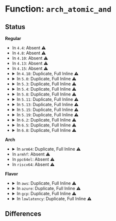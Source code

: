# Function: <code>arch_atomic_and</code>

## Status
<b>Regular</b>
<ul>
<li>
In <code>4.4</code>: Absent ⚠️
</li>
<li>
In <code>4.8</code>: Absent ⚠️
</li>
<li>
In <code>4.10</code>: Absent ⚠️
</li>
<li>
In <code>4.13</code>: Absent ⚠️
</li>
<li>
In <code>4.15</code>: Absent ⚠️
</li>
<li>
<details>
<summary>In <code>4.18</code>: Duplicate, Full Inline ⚠️</summary>

**Collision:** Static Duplication

**Inline:** Full

**Transformation:** False

**Instances:**

```
In kernel/sched/core.c (ffffffff810c01e3)
Location: arch/x86/include/asm/atomic.h:205
Inline: True
Inline callers:
  - kernel/sched/core.c:scheduler_ipi
  - kernel/sched/core.c:scheduler_ipi
```
```
In kernel/sched/fair.c (ffffffff810d0c0f)
Location: arch/x86/include/asm/atomic.h:205
Inline: True
Inline callers:
  - kernel/sched/fair.c:run_rebalance_domains
```
```
In kernel/rcu/tree.c (ffffffff81104697)
Location: arch/x86/include/asm/atomic.h:205
Inline: True
Inline callers:
  - kernel/rcu/tree.c:rcu_dynticks_eqs_exit
```
</details>
</li>
<li>
<details>
<summary>In <code>5.0</code>: Duplicate, Full Inline ⚠️</summary>

**Collision:** Static Duplication

**Inline:** Full

**Transformation:** False

**Instances:**

```
In kernel/sched/core.c (ffffffff810c9553)
Location: arch/x86/include/asm/atomic.h:208
Inline: True
Inline callers:
  - kernel/sched/core.c:scheduler_ipi
  - kernel/sched/core.c:scheduler_ipi
```
```
In kernel/sched/fair.c (ffffffff810da44f)
Location: arch/x86/include/asm/atomic.h:208
Inline: True
Inline callers:
  - kernel/sched/fair.c:run_rebalance_domains
```
```
In kernel/rcu/tree.c (ffffffff8111011a)
Location: arch/x86/include/asm/atomic.h:208
Inline: True
Inline callers:
  - kernel/rcu/tree.c:rcu_dynticks_eqs_exit
```
```
In drivers/pci/hotplug/pciehp_hpc.c (ffffffff81551cd6)
Location: arch/x86/include/asm/atomic.h:208
Inline: True
Inline callers:
  - drivers/pci/hotplug/pciehp_hpc.c:pciehp_check_link_status
```
</details>
</li>
<li>
<details>
<summary>In <code>5.3</code>: Duplicate, Full Inline ⚠️</summary>

**Collision:** Static Duplication

**Inline:** Full

**Transformation:** False

**Instances:**

```
In kernel/sched/core.c (ffffffff810d1183)
Location: arch/x86/include/asm/atomic.h:208
Inline: True
Inline callers:
  - kernel/sched/core.c:scheduler_ipi
  - kernel/sched/core.c:scheduler_ipi
```
```
In kernel/sched/fair.c (ffffffff810e1767)
Location: arch/x86/include/asm/atomic.h:208
Inline: True
Inline callers:
  - kernel/sched/fair.c:run_rebalance_domains
```
```
In kernel/rcu/tree.c (ffffffff811198ca)
Location: arch/x86/include/asm/atomic.h:208
Inline: True
Inline callers:
  - kernel/rcu/tree.c:rcu_dynticks_eqs_exit
```
```
In drivers/pci/hotplug/pciehp_ctrl.c (ffffffff8158074e)
Location: arch/x86/include/asm/atomic.h:208
Inline: True
Inline callers:
  - drivers/pci/hotplug/pciehp_ctrl.c:pciehp_disable_slot
```
```
In drivers/pci/hotplug/pciehp_hpc.c (ffffffff81581cc1)
Location: arch/x86/include/asm/atomic.h:208
Inline: True
Inline callers:
  - drivers/pci/hotplug/pciehp_hpc.c:pciehp_check_link_status
```
</details>
</li>
<li>
<details>
<summary>In <code>5.4</code>: Duplicate, Full Inline ⚠️</summary>

**Collision:** Static Duplication

**Inline:** Full

**Transformation:** False

**Instances:**

```
In kernel/sched/core.c (ffffffff810db133)
Location: arch/x86/include/asm/atomic.h:208
Inline: True
Inline callers:
  - kernel/sched/core.c:scheduler_ipi
  - kernel/sched/core.c:scheduler_ipi
```
```
In kernel/sched/fair.c (ffffffff810ebe07)
Location: arch/x86/include/asm/atomic.h:208
Inline: True
Inline callers:
  - kernel/sched/fair.c:run_rebalance_domains
```
```
In kernel/rcu/tree.c (ffffffff81125c5a)
Location: arch/x86/include/asm/atomic.h:208
Inline: True
Inline callers:
  - kernel/rcu/tree.c:rcu_dynticks_eqs_exit
```
```
In drivers/pci/hotplug/pciehp_ctrl.c (ffffffff815a2218)
Location: arch/x86/include/asm/atomic.h:208
Inline: True
Inline callers:
  - drivers/pci/hotplug/pciehp_ctrl.c:pciehp_disable_slot
```
```
In drivers/pci/hotplug/pciehp_hpc.c (ffffffff815a3751)
Location: arch/x86/include/asm/atomic.h:208
Inline: True
Inline callers:
  - drivers/pci/hotplug/pciehp_hpc.c:pciehp_check_link_status
```
</details>
</li>
<li>
<details>
<summary>In <code>5.8</code>: Duplicate, Full Inline ⚠️</summary>

**Collision:** Static Duplication

**Inline:** Full

**Transformation:** False

**Instances:**

```
In kernel/rcu/tree.c (ffffffff81bbf891)
Location: arch/x86/include/asm/atomic.h:214
Inline: True
Inline callers:
  - kernel/rcu/tree.c:rcu_dynticks_eqs_exit
```
```
In drivers/pci/hotplug/pciehp_ctrl.c (ffffffff8164acf6)
Location: arch/x86/include/asm/atomic.h:214
Inline: True
Inline callers:
  - drivers/pci/hotplug/pciehp_ctrl.c:pciehp_disable_slot
```
```
In drivers/pci/hotplug/pciehp_hpc.c (ffffffff8164c2b1)
Location: arch/x86/include/asm/atomic.h:214
Inline: True
Inline callers:
  - drivers/pci/hotplug/pciehp_hpc.c:pciehp_check_link_status
```
</details>
</li>
<li>
<details>
<summary>In <code>5.11</code>: Duplicate, Full Inline ⚠️</summary>

**Collision:** Static Duplication

**Inline:** Full

**Transformation:** False

**Instances:**

```
In kernel/rcu/tree.c (ffffffff81c38671)
Location: arch/x86/include/asm/atomic.h:212
Inline: True
Inline callers:
  - kernel/rcu/tree.c:rcu_dynticks_eqs_exit
```
```
In drivers/pci/hotplug/pciehp_ctrl.c (ffffffff8166f446)
Location: arch/x86/include/asm/atomic.h:212
Inline: True
Inline callers:
  - drivers/pci/hotplug/pciehp_ctrl.c:pciehp_disable_slot
```
```
In drivers/pci/hotplug/pciehp_hpc.c (ffffffff81670601)
Location: arch/x86/include/asm/atomic.h:212
Inline: True
Inline callers:
  - drivers/pci/hotplug/pciehp_hpc.c:pciehp_check_link_status
```
</details>
</li>
<li>
<details>
<summary>In <code>5.13</code>: Duplicate, Full Inline ⚠️</summary>

**Collision:** Static Duplication

**Inline:** Full

**Transformation:** False

**Instances:**

```
In kernel/rcu/tree.c (ffffffff81c2aa81)
Location: arch/x86/include/asm/atomic.h:212
Inline: True
Inline callers:
  - kernel/rcu/tree.c:rcu_dynticks_eqs_exit
```
```
In drivers/pci/hotplug/pciehp_ctrl.c (ffffffff81651966)
Location: arch/x86/include/asm/atomic.h:212
Inline: True
Inline callers:
  - drivers/pci/hotplug/pciehp_ctrl.c:pciehp_disable_slot
```
```
In drivers/pci/hotplug/pciehp_hpc.c (ffffffff816531b5)
Location: arch/x86/include/asm/atomic.h:212
Inline: True
Inline callers:
  - drivers/pci/hotplug/pciehp_hpc.c:pciehp_ist
  - drivers/pci/hotplug/pciehp_hpc.c:pciehp_check_link_status
```
</details>
</li>
<li>
<details>
<summary>In <code>5.15</code>: Duplicate, Full Inline ⚠️</summary>

**Collision:** Static Duplication

**Inline:** Full

**Transformation:** False

**Instances:**

```
In drivers/pci/hotplug/pciehp_ctrl.c (ffffffff816c36e6)
Location: arch/x86/include/asm/atomic.h:212
Inline: True
Inline callers:
  - drivers/pci/hotplug/pciehp_ctrl.c:pciehp_disable_slot
```
```
In drivers/pci/hotplug/pciehp_hpc.c (ffffffff816c4f1e)
Location: arch/x86/include/asm/atomic.h:212
Inline: True
Inline callers:
  - drivers/pci/hotplug/pciehp_hpc.c:pciehp_ist
  - drivers/pci/hotplug/pciehp_hpc.c:pciehp_check_link_status
```
</details>
</li>
<li>
<details>
<summary>In <code>5.19</code>: Duplicate, Full Inline ⚠️</summary>

**Collision:** Static Duplication

**Inline:** Full

**Transformation:** False

**Instances:**

```
In io_uring/io_uring.c (ffffffff816d942a)
Location: arch/x86/include/asm/atomic.h:212
Inline: True
Inline callers:
  - io_uring/io_uring.c:io_sq_thread
  - io_uring/io_uring.c:ctx_flush_and_put
  - io_uring/io_uring.c:__io_cqring_overflow_flush
```
```
In drivers/pci/hotplug/pciehp_ctrl.c (ffffffff817e9150)
Location: arch/x86/include/asm/atomic.h:212
Inline: True
Inline callers:
  - drivers/pci/hotplug/pciehp_ctrl.c:pciehp_disable_slot
```
```
In drivers/pci/hotplug/pciehp_hpc.c (ffffffff817eac14)
Location: arch/x86/include/asm/atomic.h:212
Inline: True
Inline callers:
  - drivers/pci/hotplug/pciehp_hpc.c:pciehp_ist
  - drivers/pci/hotplug/pciehp_hpc.c:pciehp_check_link_status
```
</details>
</li>
<li>
<details>
<summary>In <code>6.2</code>: Duplicate, Full Inline ⚠️</summary>

**Collision:** Static Duplication

**Inline:** Full

**Transformation:** False

**Instances:**

```
In io_uring/io_uring.c (ffffffff8178f08b)
Location: arch/x86/include/asm/atomic.h:212
Inline: True
Inline callers:
  - io_uring/io_uring.c:__io_run_local_work
  - io_uring/io_uring.c:ctx_flush_and_put
  - io_uring/io_uring.c:__io_cqring_overflow_flush
```
```
In io_uring/sqpoll.c (ffffffff8179a8da)
Location: arch/x86/include/asm/atomic.h:212
Inline: True
Inline callers:
  - io_uring/sqpoll.c:io_sq_thread
```
```
In io_uring/poll.c (ffffffff8179cee9)
Location: arch/x86/include/asm/atomic.h:212
Inline: True
Inline callers:
  - io_uring/poll.c:io_poll_check_events
```
```
In drivers/pci/hotplug/pciehp_ctrl.c (ffffffff8190ecf0)
Location: arch/x86/include/asm/atomic.h:212
Inline: True
Inline callers:
  - drivers/pci/hotplug/pciehp_ctrl.c:pciehp_disable_slot
```
```
In drivers/pci/hotplug/pciehp_hpc.c (ffffffff81910ede)
Location: arch/x86/include/asm/atomic.h:212
Inline: True
Inline callers:
  - drivers/pci/hotplug/pciehp_hpc.c:pciehp_ist
  - drivers/pci/hotplug/pciehp_hpc.c:pciehp_check_link_status
```
</details>
</li>
<li>
<details>
<summary>In <code>6.5</code>: Duplicate, Full Inline ⚠️</summary>

**Collision:** Static Duplication

**Inline:** Full

**Transformation:** False

**Instances:**

```
In io_uring/io_uring.c (ffffffff817d047d)
Location: arch/x86/include/asm/atomic.h:125
Inline: True
Inline callers:
  - io_uring/io_uring.c:__io_run_local_work
  - io_uring/io_uring.c:ctx_flush_and_put
  - io_uring/io_uring.c:__io_cqring_overflow_flush
```
```
In io_uring/sqpoll.c (ffffffff817db980)
Location: arch/x86/include/asm/atomic.h:125
Inline: True
Inline callers:
  - io_uring/sqpoll.c:io_sq_thread
```
```
In io_uring/poll.c (ffffffff817de113)
Location: arch/x86/include/asm/atomic.h:125
Inline: True
Inline callers:
  - io_uring/poll.c:io_poll_check_events
```
```
In drivers/pci/hotplug/pciehp_ctrl.c (ffffffff8195236d)
Location: arch/x86/include/asm/atomic.h:125
Inline: True
Inline callers:
  - drivers/pci/hotplug/pciehp_ctrl.c:pciehp_disable_slot
```
```
In drivers/pci/hotplug/pciehp_hpc.c (ffffffff819545d9)
Location: arch/x86/include/asm/atomic.h:125
Inline: True
Inline callers:
  - drivers/pci/hotplug/pciehp_hpc.c:pciehp_ist
  - drivers/pci/hotplug/pciehp_hpc.c:pciehp_check_link_status
```
</details>
</li>
<li>
<details>
<summary>In <code>6.8</code>: Duplicate, Full Inline ⚠️</summary>

**Collision:** Static Duplication

**Inline:** Full

**Transformation:** False

**Instances:**

```
In kernel/time/tick-sched.c (ffffffff8121c9ac)
Location: arch/x86/include/asm/atomic.h:125
Inline: True
Inline callers:
  - kernel/time/tick-sched.c:tick_nohz_dep_clear_signal
  - kernel/time/tick-sched.c:tick_nohz_dep_clear_task
  - kernel/time/tick-sched.c:tick_nohz_dep_clear_cpu
  - kernel/time/tick-sched.c:tick_nohz_dep_clear
```
```
In io_uring/io_uring.c (ffffffff818136bd)
Location: arch/x86/include/asm/atomic.h:125
Inline: True
Inline callers:
  - io_uring/io_uring.c:__io_run_local_work
  - io_uring/io_uring.c:ctx_flush_and_put
  - io_uring/io_uring.c:__io_cqring_overflow_flush
```
```
In io_uring/sqpoll.c (ffffffff8181fcf6)
Location: arch/x86/include/asm/atomic.h:125
Inline: True
Inline callers:
  - io_uring/sqpoll.c:io_sq_thread
```
```
In io_uring/poll.c (ffffffff818224b4)
Location: arch/x86/include/asm/atomic.h:125
Inline: True
Inline callers:
  - io_uring/poll.c:io_poll_check_events
```
```
In drivers/pci/hotplug/pciehp_ctrl.c (ffffffff8199b7fd)
Location: arch/x86/include/asm/atomic.h:125
Inline: True
Inline callers:
  - drivers/pci/hotplug/pciehp_ctrl.c:pciehp_disable_slot
```
```
In drivers/pci/hotplug/pciehp_hpc.c (ffffffff8199da69)
Location: arch/x86/include/asm/atomic.h:125
Inline: True
Inline callers:
  - drivers/pci/hotplug/pciehp_hpc.c:pciehp_ist
  - drivers/pci/hotplug/pciehp_hpc.c:pciehp_check_link_status
```
</details>
</li>
</ul>
<b>Arch</b>
<ul>
<li>
<details>
<summary>In <code>arm64</code>: Duplicate, Full Inline ⚠️</summary>

**Collision:** Static Duplication

**Inline:** Full

**Transformation:** False

**Instances:**

```
In drivers/pci/hotplug/pciehp_ctrl.c (ffff80001070aa90)
Location: arch/arm64/include/asm/atomic.h:29
Inline: True
Inline callers:
  - drivers/pci/hotplug/pciehp_ctrl.c:pciehp_disable_slot
```
```
In drivers/pci/hotplug/pciehp_hpc.c (ffff80001070c1c0)
Location: arch/arm64/include/asm/atomic.h:29
Inline: True
Inline callers:
  - drivers/pci/hotplug/pciehp_hpc.c:pciehp_check_link_status
```
</details>
</li>
<li>
In <code>armhf</code>: Absent ⚠️
</li>
<li>
In <code>ppc64el</code>: Absent ⚠️
</li>
<li>
In <code>riscv64</code>: Absent ⚠️
</li>
</ul>
<b>Flavor</b>
<ul>
<li>
<details>
<summary>In <code>aws</code>: Duplicate, Full Inline ⚠️</summary>

**Collision:** Static Duplication

**Inline:** Full

**Transformation:** False

**Instances:**

```
In kernel/sched/core.c (ffffffff810d55e3)
Location: arch/x86/include/asm/atomic.h:208
Inline: True
Inline callers:
  - kernel/sched/core.c:scheduler_ipi
  - kernel/sched/core.c:scheduler_ipi
```
```
In kernel/sched/fair.c (ffffffff810e5f67)
Location: arch/x86/include/asm/atomic.h:208
Inline: True
Inline callers:
  - kernel/sched/fair.c:run_rebalance_domains
```
```
In kernel/rcu/tree.c (ffffffff8111e23a)
Location: arch/x86/include/asm/atomic.h:208
Inline: True
Inline callers:
  - kernel/rcu/tree.c:rcu_dynticks_eqs_exit
```
```
In drivers/pci/hotplug/pciehp_ctrl.c (ffffffff81595a28)
Location: arch/x86/include/asm/atomic.h:208
Inline: True
Inline callers:
  - drivers/pci/hotplug/pciehp_ctrl.c:pciehp_disable_slot
```
```
In drivers/pci/hotplug/pciehp_hpc.c (ffffffff81596f61)
Location: arch/x86/include/asm/atomic.h:208
Inline: True
Inline callers:
  - drivers/pci/hotplug/pciehp_hpc.c:pciehp_check_link_status
```
</details>
</li>
<li>
<details>
<summary>In <code>azure</code>: Duplicate, Full Inline ⚠️</summary>

**Collision:** Static Duplication

**Inline:** Full

**Transformation:** False

**Instances:**

```
In kernel/sched/core.c (ffffffff810c3c33)
Location: arch/x86/include/asm/atomic.h:208
Inline: True
Inline callers:
  - kernel/sched/core.c:scheduler_ipi
  - kernel/sched/core.c:scheduler_ipi
```
```
In kernel/sched/fair.c (ffffffff810d5107)
Location: arch/x86/include/asm/atomic.h:208
Inline: True
Inline callers:
  - kernel/sched/fair.c:run_rebalance_domains
```
```
In kernel/rcu/tree.c (ffffffff8110f29a)
Location: arch/x86/include/asm/atomic.h:208
Inline: True
Inline callers:
  - kernel/rcu/tree.c:rcu_dynticks_eqs_exit
```
```
In kernel/time/tick-sched.c (ffffffff811348c5)
Location: arch/x86/include/asm/atomic.h:208
Inline: True
Inline callers:
  - kernel/time/tick-sched.c:tick_nohz_dep_clear_signal
  - kernel/time/tick-sched.c:tick_nohz_dep_clear_task
  - kernel/time/tick-sched.c:tick_nohz_dep_clear_cpu
  - kernel/time/tick-sched.c:tick_nohz_dep_clear
```
```
In drivers/pci/hotplug/pciehp_ctrl.c (ffffffff81584bb8)
Location: arch/x86/include/asm/atomic.h:208
Inline: True
Inline callers:
  - drivers/pci/hotplug/pciehp_ctrl.c:pciehp_disable_slot
```
```
In drivers/pci/hotplug/pciehp_hpc.c (ffffffff815860f1)
Location: arch/x86/include/asm/atomic.h:208
Inline: True
Inline callers:
  - drivers/pci/hotplug/pciehp_hpc.c:pciehp_check_link_status
```
</details>
</li>
<li>
<details>
<summary>In <code>gcp</code>: Duplicate, Full Inline ⚠️</summary>

**Collision:** Static Duplication

**Inline:** Full

**Transformation:** False

**Instances:**

```
In kernel/sched/core.c (ffffffff810d2423)
Location: arch/x86/include/asm/atomic.h:208
Inline: True
Inline callers:
  - kernel/sched/core.c:scheduler_ipi
  - kernel/sched/core.c:scheduler_ipi
```
```
In kernel/sched/fair.c (ffffffff810e2337)
Location: arch/x86/include/asm/atomic.h:208
Inline: True
Inline callers:
  - kernel/sched/fair.c:run_rebalance_domains
```
```
In kernel/rcu/tree.c (ffffffff8111c12a)
Location: arch/x86/include/asm/atomic.h:208
Inline: True
Inline callers:
  - kernel/rcu/tree.c:rcu_dynticks_eqs_exit
```
```
In drivers/pci/hotplug/pciehp_ctrl.c (ffffffff81595f68)
Location: arch/x86/include/asm/atomic.h:208
Inline: True
Inline callers:
  - drivers/pci/hotplug/pciehp_ctrl.c:pciehp_disable_slot
```
```
In drivers/pci/hotplug/pciehp_hpc.c (ffffffff815974a1)
Location: arch/x86/include/asm/atomic.h:208
Inline: True
Inline callers:
  - drivers/pci/hotplug/pciehp_hpc.c:pciehp_check_link_status
```
</details>
</li>
<li>
<details>
<summary>In <code>lowlatency</code>: Duplicate, Full Inline ⚠️</summary>

**Collision:** Static Duplication

**Inline:** Full

**Transformation:** False

**Instances:**

```
In kernel/sched/core.c (ffffffff810dceb3)
Location: arch/x86/include/asm/atomic.h:208
Inline: True
Inline callers:
  - kernel/sched/core.c:scheduler_ipi
  - kernel/sched/core.c:scheduler_ipi
```
```
In kernel/sched/fair.c (ffffffff810eded7)
Location: arch/x86/include/asm/atomic.h:208
Inline: True
Inline callers:
  - kernel/sched/fair.c:run_rebalance_domains
```
```
In kernel/rcu/tree.c (ffffffff8112785a)
Location: arch/x86/include/asm/atomic.h:208
Inline: True
Inline callers:
  - kernel/rcu/tree.c:rcu_dynticks_eqs_exit
```
```
In drivers/pci/hotplug/pciehp_ctrl.c (ffffffff815b03e8)
Location: arch/x86/include/asm/atomic.h:208
Inline: True
Inline callers:
  - drivers/pci/hotplug/pciehp_ctrl.c:pciehp_disable_slot
```
```
In drivers/pci/hotplug/pciehp_hpc.c (ffffffff815b18e1)
Location: arch/x86/include/asm/atomic.h:208
Inline: True
Inline callers:
  - drivers/pci/hotplug/pciehp_hpc.c:pciehp_check_link_status
```
</details>
</li>
</ul>

## Differences
